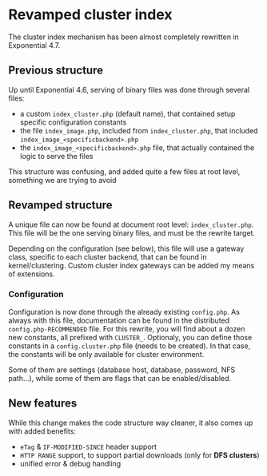 # Revamped cluster index #

The cluster index mechanism has been almost completely rewritten in Exponential 4.7.

## Previous structure ##

Up until Exponential 4.6, serving of binary files was done through several files:

- a custom `index_cluster.php` (default name), that contained setup specific configuration
  constants
- the file `index_image.php`, included from `index_cluster.php`, that included
  `index_image_<specificbackend>.php`
- the `index_image_<specificbackend>.php` file, that actually contained the logic to serve
  the files

This structure was confusing, and added quite a few files at root level, something
we are trying to avoid

## Revamped structure ##

A unique file can now be found at document root level: `index_cluster.php`. This file will
be the one serving binary files, and must be the rewrite target.

Depending on the configuration (see below), this file will use a gateway class, specific
to each cluster backend, that can be found in kernel/clustering. Custom cluster index
gateways can be added my means of extensions.

### Configuration ###

Configuration is now done through the already existing `config.php`. As always with this file,
documentation can be found in the distributed `config.php-RECOMMENDED` file. For this rewrite, you will
find about a dozen new constants, all prefixed with `CLUSTER_`.
Optionaly, you can define those constants in a `config.cluster.php` file (needs to be created).
In that case, the constants will be only available for cluster environment.

Some of them are settings (database host, database, password, NFS path...), while some of them
are flags that can be enabled/disabled.

## New features ##

While this change makes the code structure way cleaner, it also comes up with added benefits:

- `eTag` & `IF-MODIFIED-SINCE` header support
- `HTTP RANGE` support, to support partial downloads (only for **DFS clusters**)
- unified error & debug handling
